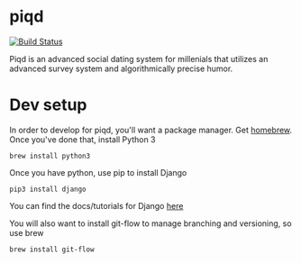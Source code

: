 # piqd

[![Build Status](https://travis-ci.com/afnanenayet/piqd.svg?token=QtxzrX3Qc2BDQfwx8D1K&branch=master)](https://travis-ci.com/afnanenayet/piqd)

Piqd is an advanced social dating system for millenials that utilizes 
an advanced survey system and algorithmically precise humor.

# Dev setup

In order to develop for piqd, you'll want a package manager. Get 
[homebrew](brew.sh). Once you've done that, install Python 3

    brew install python3

Once you have python, use pip to install Django

    pip3 install django

You can find the docs/tutorials for Django [here](https://www.djangoproject.com/start/overview/)

You will also want to install git-flow to manage branching and versioning, so 
use brew 

    brew install git-flow

